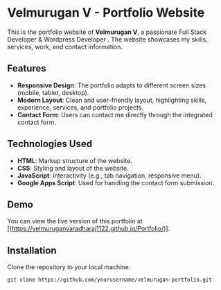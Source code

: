 # Velmurugan V - Portfolio Website

This is the portfolio website of **Velmurugan V**, a passionate Full Stack Developer & Wordpress Developer . The website showcases my skills, services, work, and contact information.

## Features

- **Responsive Design**: The portfolio adapts to different screen sizes (mobile, tablet, desktop).
- **Modern Layout**: Clean and user-friendly layout, highlighting skills, experience, services, and portfolio projects.
- **Contact Form**: Users can contact me directly through the integrated contact form.

## Technologies Used

- **HTML**: Markup structure of the website.
- **CSS**: Styling and layout of the website.
- **JavaScript**: Interactivity (e.g., tab navigation, responsive menu).
- **Google Apps Script**: Used for handling the contact form submission.

## Demo

You can view the live version of this portfolio at [(https://velmuruganvaradharaj1122.github.io/Portfolio/)].

## Installation

Clone the repository to your local machine:

```bash
git clone https://github.com/yourusername/velmurugan-portfolio.git
